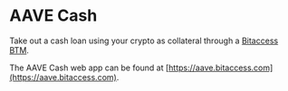 # AAVE Cash

Take out a cash loan using your crypto as collateral through a [Bitaccess BTM](https://bitaccess.com).

The AAVE Cash web app can be found at [https://aave.bitaccess.com](https://aave.bitaccess.com).

